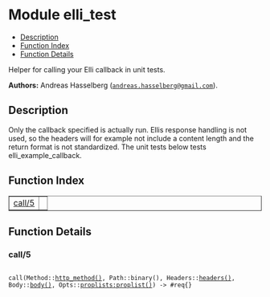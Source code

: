 

# Module elli_test #
* [Description](#description)
* [Function Index](#index)
* [Function Details](#functions)

Helper for calling your Elli callback in unit tests.

__Authors:__ Andreas Hasselberg ([`andreas.hasselberg@gmail.com`](mailto:andreas.hasselberg@gmail.com)).

<a name="description"></a>

## Description ##
Only the
callback specified is actually run. Ellis response handling is
not used, so the headers will for example not include a content
length and the return format is not standardized.  The unit tests
below tests elli_example_callback.<a name="index"></a>

## Function Index ##


<table width="100%" border="1" cellspacing="0" cellpadding="2" summary="function index"><tr><td valign="top"><a href="#call-5">call/5</a></td><td></td></tr></table>


<a name="functions"></a>

## Function Details ##

<a name="call-5"></a>

### call/5 ###

<pre><code>
call(Method::<a href="#type-http_method">http_method()</a>, Path::binary(), Headers::<a href="#type-headers">headers()</a>, Body::<a href="#type-body">body()</a>, Opts::<a href="proplists.md#type-proplist">proplists:proplist()</a>) -&gt; #req{}
</code></pre>
<br />

